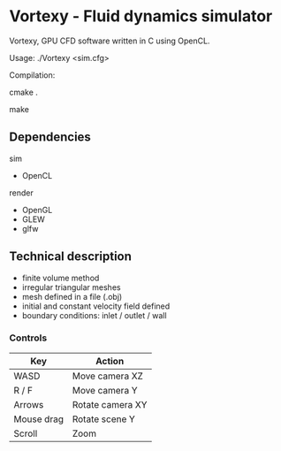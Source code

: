 # Vortexy - Fluid dynamics simulator

Vortexy, GPU CFD software written in C using OpenCL.

Usage: ./Vortexy <sim.cfg>

Compilation:

cmake .

make

## Dependencies

sim
- OpenCL

render
- OpenGL
- GLEW
- glfw

## Technical description

- finite volume method
- irregular triangular meshes
- mesh defined in a file (.obj)
- initial and constant velocity field defined
- boundary conditions: inlet / outlet / wall

### Controls

| Key | Action |
| --- | ------ |
| WASD | Move camera XZ |
| R / F | Move camera Y |
| Arrows | Rotate camera XY |
| Mouse drag | Rotate scene Y |
| Scroll | Zoom |


